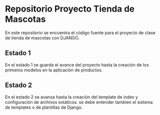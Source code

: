 # Repositorio Proyecto Tienda de Mascotas

En este repositorio se encuentra el código fuente para el proyecto de clase de tienda de mascotas con DJANGO. 

## Estado 1

En el estado 1 se guarda el avance del proyecto hasta la creación de los primeros modelos en la aplicación de productos. 

## Estado 2

En el estado 2 se avanza hasta la creación del template de index y configuración de archivos estáticos. se debe entender tambien el sistema de templates o de plantillas de Django.